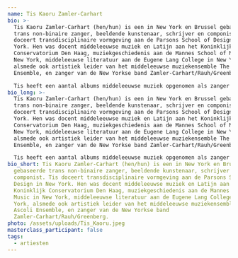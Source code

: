```yaml
---
name: Tis Kaoru Zamler-Carhart
bio: >-
  Tis Kaoru Zamler-Carhart (hen/hun) is een in New York en Brussel gebaseerde
  trans non-binaire zanger, beeldende kunstenaar, schrijver en componist. Tis
  doceert transdisciplinaire vormgeving aan de Parsons School of Design in New
  York. Hen was docent middeleeuwse muziek en Latijn aan het Koninklijk
  Conservatorium Den Haag, muziekgeschiedenis aan de Mannes School of Music in
  New York, middeleeuwse literatuur aan de Eugene Lang College in New York,
  alsmede ook artistiek leider van het middeleeuwse muziekensemble The Ascoli
  Ensemble, en zanger van de New Yorkse band Zamler-Carhart/Rauh/Greenberg.

  Tis heeft een aantal albums middeleeuwse muziek opgenomen als zanger en artistiek leider, met name van Franse en Italiaanse Ars Nova, 15de eeuwse Venetiaanse muziek, Occitaanse troubadourliederen, en Minnesang. Tis is ook vaak werkzaam als zanger van hedendaagse muziek en een aantal componisten heeft stukken specifiek voor hun stem gecomponeerd. Hun eigen werk als componist omvat opera, dans-, theater-, kamer- en vocale muziek, en is in diverse landen uitgevoerd. Tis is de auteur van twee boeken, allebei door Punctum Books uitgegeven: “The Goths & Other Stories” (2020) en “The Diary of Anna Comnena, or the Very Political Adventures of a Transgender Byzantine Princess in African Elevators” (2023). Als fotograaf en beeldende kunstenaar werkt Tis samen met hun zoon Vitaly Zamler. Hun werk is te zien bij Galerie Mhaata in Brussel, of online op tiskaoru.com.
bio_long: >-
  Tis Kaoru Zamler-Carhart (hen/hun) is een in New York en Brussel gebaseerde
  trans non-binaire zanger, beeldende kunstenaar, schrijver en componist. Tis
  doceert transdisciplinaire vormgeving aan de Parsons School of Design in New
  York. Hen was docent middeleeuwse muziek en Latijn aan het Koninklijk
  Conservatorium Den Haag, muziekgeschiedenis aan de Mannes School of Music in
  New York, middeleeuwse literatuur aan de Eugene Lang College in New York,
  alsmede ook artistiek leider van het middeleeuwse muziekensemble The Ascoli
  Ensemble, en zanger van de New Yorkse band Zamler-Carhart/Rauh/Greenberg.

  Tis heeft een aantal albums middeleeuwse muziek opgenomen als zanger en artistiek leider, met name van Franse en Italiaanse Ars Nova, 15de eeuwse Venetiaanse muziek, Occitaanse troubadourliederen, en Minnesang. Tis is ook vaak werkzaam als zanger van hedendaagse muziek en een aantal componisten heeft stukken specifiek voor hun stem gecomponeerd. Hun eigen werk als componist omvat opera, dans-, theater-, kamer- en vocale muziek, en is in diverse landen uitgevoerd. Tis is de auteur van twee boeken, allebei door Punctum Books uitgegeven: “The Goths & Other Stories” (2020) en “The Diary of Anna Comnena, or the Very Political Adventures of a Transgender Byzantine Princess in African Elevators” (2023). Als fotograaf en beeldende kunstenaar werkt Tis samen met hun zoon Vitaly Zamler. Hun werk is te zien bij Galerie Mhaata in Brussel, of online op tiskaoru.com.
bio_short: Tis Kaoru Zamler-Carhart (hen/hun) is een in New York en Brussel
  gebaseerde trans non-binaire zanger, beeldende kunstenaar, schrijver en
  componist. Tis doceert transdisciplinaire vormgeving aan de Parsons School of
  Design in New York. Hen was docent middeleeuwse muziek en Latijn aan het
  Koninklijk Conservatorium Den Haag, muziekgeschiedenis aan de Mannes School of
  Music in New York, middeleeuwse literatuur aan de Eugene Lang College in New
  York, alsmede ook artistiek leider van het middeleeuwse muziekensemble The
  Ascoli Ensemble, en zanger van de New Yorkse band
  Zamler-Carhart/Rauh/Greenberg.
photo: /assets/uploads/Tis_Kaoru.jpeg
masterclass_participant: false
tags:
  - artiesten
---
```

